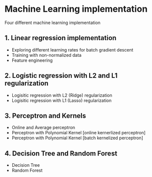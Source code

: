 # Machine Learning implementation 


Four different machine learning implementation

## 1. Linear regression implementation <br/>

- Exploring different learning rates for batch gradient descent
- Training with non-normalized data
- Feature engineering


## 2. Logistic regression with L2 and L1 regularization <br/>

- Logisitic regression with L2 (Ridge) regularization
- Logisitic regression with L1 (Lasso) regularization


## 3. Perceptron and Kernels <br/>

- Online and Average perceptron
- Perceptron with Polynomial Kernel [online kernerlized perceptron]
- Perceptron with Polynomial Kernel [batch kernelized perceptron]


## 4. Decision Tree and Random Forest <br/>

- Decision Tree
- Random Forest 
